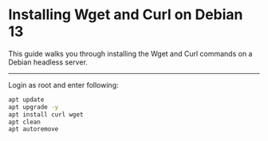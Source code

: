# Installing Wget and Curl on Debian 13

This guide walks you through installing the Wget and Curl commands on a Debian headless server.

---

Login as root and enter following:

```bash
apt update
apt upgrade -y
apt install curl wget
apt clean
apt autoremove
```
